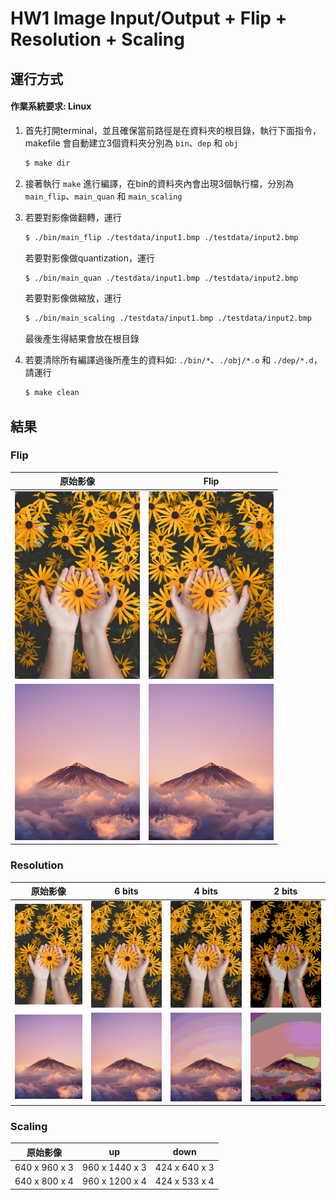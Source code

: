 # HW1 Image Input/Output + Flip + Resolution + Scaling

## 運行方式

#### 作業系統要求: Linux

1.  首先打開terminal，並且確保當前路徑是在資料夾的根目錄，執行下面指令，makefile 會自動建立3個資料夾分別為 ``bin``、``dep`` 和 ``obj``

    ```bash
    $ make dir
    ```

2.  接著執行 ``make`` 進行編譯，在bin的資料夾內會出現3個執行檔，分別為 ``main_flip``、``main_quan`` 和 ``main_scaling``

3.  若要對影像做翻轉，運行

    ```bash
	$ ./bin/main_flip ./testdata/input1.bmp ./testdata/input2.bmp
    ```

	若要對影像做quantization，運行

    ```bash
	$ ./bin/main_quan ./testdata/input1.bmp ./testdata/input2.bmp
    ```

	若要對影像做縮放，運行

    ```bash
	$ ./bin/main_scaling ./testdata/input1.bmp ./testdata/input2.bmp
    ```

	最後產生得結果會放在根目錄

4.  若要清除所有編譯過後所產生的資料如: ``./bin/*``、``./obj/*.o`` 和 ``./dep/*.d``，請運行

    ```bash
    $ make clean
    ```

## 結果

### Flip

| 原始影像 | Flip |
|:---:|:---:|
|<img src="testdata/input1.bmp" width="200">|<img src="result/output1_flip.bmp" width="200">|
|<img src="testdata/input2.bmp" width="200">|<img src="result/output2_flip.bmp" width="200">|

### Resolution

| 原始影像 | 6 bits | 4 bits | 2 bits |  
|:---:|:---:|:---:|:---:|
|<img src="testdata/input1.bmp" width="200">|<img src="result/output1_1.bmp" width="200">|<img src="result/output1_2.bmp" width="200">|<img src="result/output1_3.bmp" width="200">|
|<img src="testdata/input2.bmp" width="200">|<img src="result/output2_1.bmp" width="200">|<img src="result/output2_2.bmp" width="200">|<img src="result/output2_3.bmp" width="200">|

### Scaling

| 原始影像 | up | down |  
|:---:|:---:|:---:|
| 640 x 960 x 3 | 960 x 1440 x 3 | 424 x 640 x 3 |
| 640 x 800 x 4 | 960 x 1200 x 4 | 424 x 533 x 4 |